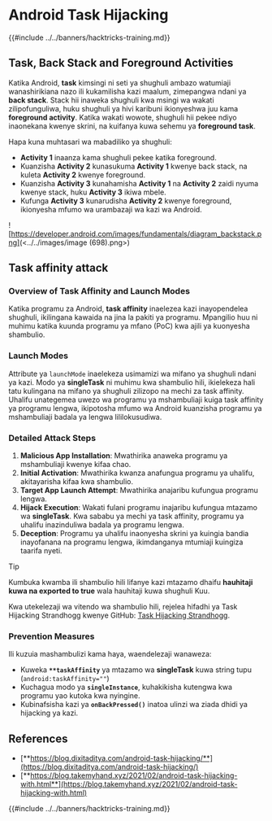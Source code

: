 # Android Task Hijacking

{{#include ../../banners/hacktricks-training.md}}

## Task, Back Stack and Foreground Activities

Katika Android, **task** kimsingi ni seti ya shughuli ambazo watumiaji wanashirikiana nazo ili kukamilisha kazi maalum, zimepangwa ndani ya **back stack**. Stack hii inaweka shughuli kwa msingi wa wakati zilipofunguliwa, huku shughuli ya hivi karibuni ikionyeshwa juu kama **foreground activity**. Katika wakati wowote, shughuli hii pekee ndiyo inaonekana kwenye skrini, na kuifanya kuwa sehemu ya **foreground task**.

Hapa kuna muhtasari wa mabadiliko ya shughuli:

- **Activity 1** inaanza kama shughuli pekee katika foreground.
- Kuanzisha **Activity 2** kunasukuma **Activity 1** kwenye back stack, na kuleta **Activity 2** kwenye foreground.
- Kuanzisha **Activity 3** kunahamisha **Activity 1** na **Activity 2** zaidi nyuma kwenye stack, huku **Activity 3** ikiwa mbele.
- Kufunga **Activity 3** kunarudisha **Activity 2** kwenye foreground, ikionyesha mfumo wa urambazaji wa kazi wa Android.

![https://developer.android.com/images/fundamentals/diagram_backstack.png](<../../images/image (698).png>)

## Task affinity attack

### Overview of Task Affinity and Launch Modes

Katika programu za Android, **task affinity** inaelezea kazi inayopendelea shughuli, ikilingana kawaida na jina la pakiti ya programu. Mpangilio huu ni muhimu katika kuunda programu ya mfano (PoC) kwa ajili ya kuonyesha shambulio.

### Launch Modes

Attribute ya `launchMode` inaelekeza usimamizi wa mifano ya shughuli ndani ya kazi. Modo ya **singleTask** ni muhimu kwa shambulio hili, ikielekeza hali tatu kulingana na mifano ya shughuli zilizopo na mechi za task affinity. Uhalifu unategemea uwezo wa programu ya mshambuliaji kuiga task affinity ya programu lengwa, ikipotosha mfumo wa Android kuanzisha programu ya mshambuliaji badala ya lengwa lililokusudiwa.

### Detailed Attack Steps

1. **Malicious App Installation**: Mwathirika anaweka programu ya mshambuliaji kwenye kifaa chao.
2. **Initial Activation**: Mwathirika kwanza anafungua programu ya uhalifu, akitayarisha kifaa kwa shambulio.
3. **Target App Launch Attempt**: Mwathirika anajaribu kufungua programu lengwa.
4. **Hijack Execution**: Wakati fulani programu inajaribu kufungua mtazamo wa **singleTask**. Kwa sababu ya mechi ya task affinity, programu ya uhalifu inazinduliwa badala ya programu lengwa.
5. **Deception**: Programu ya uhalifu inaonyesha skrini ya kuingia bandia inayofanana na programu lengwa, ikimdanganya mtumiaji kuingiza taarifa nyeti.

> [!TIP]
> Kumbuka kwamba ili shambulio hili lifanye kazi mtazamo dhaifu **hauhitaji kuwa na exported to true** wala hauhitaji kuwa shughuli Kuu.

Kwa utekelezaji wa vitendo wa shambulio hili, rejelea hifadhi ya Task Hijacking Strandhogg kwenye GitHub: [Task Hijacking Strandhogg](https://github.com/az0mb13/Task_Hijacking_Strandhogg).

### Prevention Measures

Ili kuzuia mashambulizi kama haya, waendelezaji wanaweza:
- Kuweka **`**taskAffinity`** ya mtazamo wa **singleTask** kuwa string tupu (`android:taskAffinity=""`)
- Kuchagua modo ya **`singleInstance`**, kuhakikisha kutengwa kwa programu yao kutoka kwa nyingine.
- Kubinafsisha kazi ya **`onBackPressed()`** inatoa ulinzi wa ziada dhidi ya hijacking ya kazi.

## **References**

- [**https://blog.dixitaditya.com/android-task-hijacking/**](https://blog.dixitaditya.com/android-task-hijacking/)
- [**https://blog.takemyhand.xyz/2021/02/android-task-hijacking-with.html**](https://blog.takemyhand.xyz/2021/02/android-task-hijacking-with.html)

{{#include ../../banners/hacktricks-training.md}}
